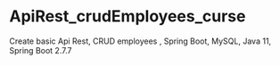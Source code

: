 # ApiRest_crudEmployees_curse
Create basic Api Rest, CRUD employees , Spring Boot, MySQL, Java 11, Spring Boot 2.7.7
